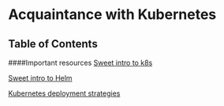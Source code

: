 # Acquaintance with Kubernetes

## Table of Contents
####Important resources
   [Sweet intro to k8s](https://medium.com/ingeniouslysimple/adopting-kubernetes-step-by-step-f93093c13dfe)
   
   [Sweet intro to Helm](https://medium.com/ingeniouslysimple/deploying-kubernetes-applications-with-helm-81c9c931f9d3)
    
   [Kubernetes deployment strategies](https://container-solutions.com/kubernetes-deployment-strategies/)